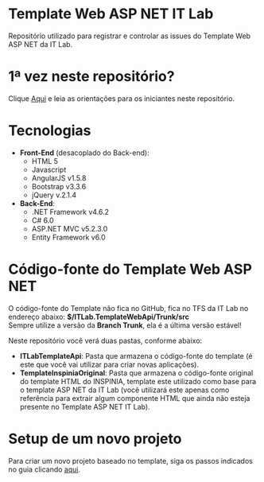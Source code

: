 # Template Web ASP NET IT Lab
Repositório utilizado para registrar e controlar as issues do Template Web ASP NET da IT Lab.

# 1ª vez neste repositório?
Clique [Aqui](Welcome.md) e leia as orientações para os iniciantes neste repositório.

# Tecnologias
* **Front-End** (desacoplado do Back-end):
    * HTML 5
    * Javascript
    * AngularJS v1.5.8
    * Bootstrap v3.3.6
    * jQuery v.2.1.4
* **Back-End**:
    * .NET Framework v4.6.2
    * C# 6.0
    * ASP.NET MVC v5.2.3.0
    * Entity Framework v6.0

# Código-fonte do Template Web ASP NET
O código-fonte do Template não fica no GitHub, fica no TFS da IT Lab no endereço abaixo:
    __$/ITLab.TemplateWebApi/Trunk/src__<br>
Sempre utilize a versão da **Branch Trunk**, ela é a última versão estável!

Neste repositório você verá duas pastas, conforme abaixo:
* **ITLabTemplateApi**: Pasta que armazena o código-fonte do template (é este que você vai utilizar para criar novas aplicações).
* **TemplateInspiniaOriginal**: Pasta que armazena o código-fonte original do template HTML do INSPINIA, template este utilizado como base para o template ASP NET da IT Lab (você utilizará este apenas como referência para extrair algum componente HTML que ainda não esteja presente no Template ASP NET IT Lab).

# Setup de um novo projeto
Para criar um novo projeto baseado no template, siga os passos indicados no guia clicando [aqui](Setup-New-Project.md).
